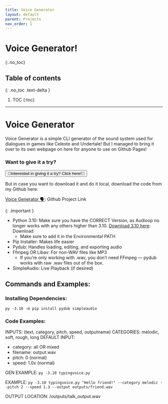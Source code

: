 ```yaml
---
title: Voice Generator
layout: default
parent: Projects
nav_order: 1
---
```


# Voice Generator!
{:.no_toc}

## Table of contents
{: .no_toc .text-delta }

1. TOC
{:toc}

---

# Voice Generator

Voice Generator is a simple CLI generator of the sound system used for dialogues in games like Celeste and Undertale! But I managed to bring it over to its own webpage on here for anyone to use on Github Pages!

### Want to give it a try?

<button id="playbutton" onclick="window.location.href='/docs/projects/pchildren/typingvoice/voicegen.html';">💛Interested in giving it a try? Click here!💛</button>

But in case you want to download it and do it local, download the code from my Github here:

[Voice Generator 🗣️](https://github.com/BellaIngenue/Voice-Generator): Github Project Link

{: .important }
- Python 3.10: Make sure you have the CORRECT Version, as Audioop no longer works with any others higher than 3.10. 
[Download 3.10 here](https://www.python.org/downloads/release/python-3100/): Download
  - Make sure to add it in the Environmental PATH
- Pip Installer: Makes life easier
- Pydub: Handles loading, editing, and exporting audio
- Ffmpeg OR Libav: For non-WAV files like MP3
  - If you’re only working with .wav, you don’t need FFmpeg — pydub works with raw .wav files out of the box.
- SimpleAudio: Live Playback (if desired)

## Commands and Examples:

### Installing Dependencies:

``py -3.10 -m pip install pydub simpleaudio``

### Code Examples:

INPUTS: (text, category, pitch, speed, outputname)
CATEGORIES: melodic, soft, rough, long
DEFAULT INPUT:
- category: all OR mixed
- filename: output.wav
- pitch: 0 (normal)
- speed: 1.0x (normal)

GEN EXAMPLE: ``py -3.10 typingvoice.py``

EXAMPLE: ``py -3.10 typingvoice.py "Hello friend!" --category melodic --pitch 2 --speed 1.3 --output outputs/friend.wav``

OUTPUT LOCATION: /outputs/talk_output.wav